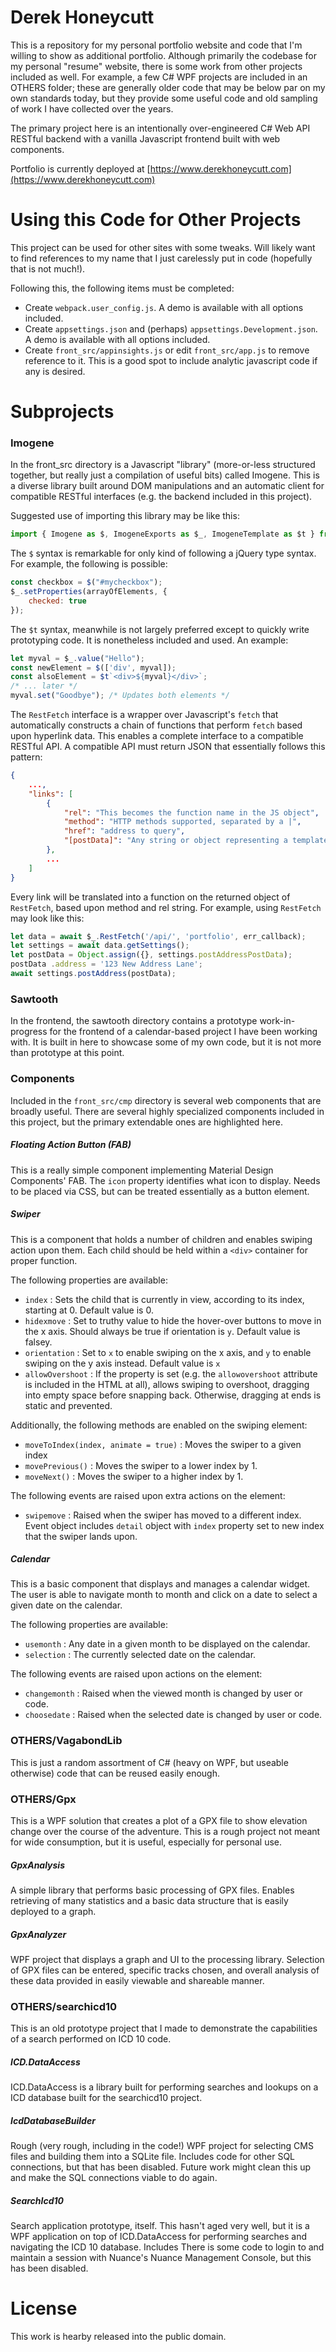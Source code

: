 ﻿# Derek Honeycutt

This is a repository for my personal portfolio website and code that I'm willing to show as additional portfolio. Although primarily the codebase for my personal "resume" website, there is some work from other projects included as well. For example, a few C# WPF projects are included in an OTHERS folder; these are generally older code that may be below par on my own standards today, but they provide some useful code and old sampling of work I have collected over the years.

The primary project here is an intentionally over-engineered C# Web API RESTful backend with a vanilla Javascript frontend built with web components. 

Portfolio is currently deployed at [https://www.derekhoneycutt.com](https://www.derekhoneycutt.com)

# Using this Code for Other Projects

This project can be used for other sites with some tweaks. Will likely want to find references to my name that I just carelessly put in code (hopefully that is not much!).

Following this, the following items must be completed:

- Create `webpack.user_config.js`. A demo is available with all options included.
- Create `appsettings.json` and (perhaps) `appsettings.Development.json`. A demo is available with all options included.
- Create `front_src/appinsights.js` or edit `front_src/app.js` to remove reference to it. This is a good spot to include analytic javascript code if any is desired.

# Subprojects

### Imogene

In the front_src directory is a Javascript "library" (more-or-less structured together, but really just a compilation of useful bits) called Imogene. This is a diverse library built around DOM manipulations and an automatic client for compatible RESTful interfaces (e.g. the backend included in this project).

Suggested use of importing this library may be like this:
```javascript
import { Imogene as $, ImogeneExports as $_, ImogeneTemplate as $t } from 'Imogene';
```

The `$` syntax is remarkable for only kind of following a jQuery type syntax. For example, the following is possible:
```javascript
const checkbox = $("#mycheckbox");
$_.setProperties(arrayOfElements, {
	checked: true
});
```
The `$t` syntax, meanwhile is not largely preferred except to quickly write prototyping code. It is nonetheless included and used. An example:
```javascript
let myval = $_.value("Hello");
const newElement = $(['div', myval]);
const alsoElement = $t`<div>${myval}</div>`;
/* ... later */
myval.set("Goodbye"); /* Updates both elements */
```

The `RestFetch` interface is a wrapper over Javascript's `fetch` that automatically constructs a chain of functions that perform `fetch` based upon hyperlink data. This enables a complete interface to a compatible RESTful API. A compatible API must return JSON that essentially follows this pattern:
```json
{
	...,
	"links": [
		{
			"rel": "This becomes the function name in the JS object",
			"method": "HTTP methods supported, separated by a |",
			"href": "address to query",
			"[postData]": "Any string or object representing a template to send back in POST requests"
		},
		...
	]
}
```
Every link will be translated into a function on the returned object of `RestFetch`, based upon method and rel string. For example, using `RestFetch` may look like this:
```javascript
let data = await $_.RestFetch('/api/', 'portfolio', err_callback);
let settings = await data.getSettings(); 
let postData = Object.assign({}, settings.postAddressPostData);
postData .address = '123 New Address Lane';
await settings.postAddress(postData);
```

### Sawtooth

In the frontend, the sawtooth directory contains a prototype work-in-progress for the frontend of a calendar-based project I have been working with. It is built in here to showcase some of my own code, but it is not more than prototype at this point.

### Components

Included in the `front_src/cmp` directory is several web components that are broadly useful. There are several highly specialized components included in this project, but the primary extendable ones are highlighted here.

##### Floating Action Button (FAB)

This is a really simple component implementing Material Design Components' FAB. The `icon` property identifies what icon to display. Needs to be placed via CSS, but can be treated essentially as a button element.

##### Swiper

This is a component that holds a number of children and enables swiping action upon them. Each child should be held within a `<div>` container for proper function.

The following properties are available:

 - `index` : Sets the child that is currently in view, according to its index, starting at 0. Default value is 0.
 - `hidexmove` : Set to truthy value to hide the hover-over buttons to move in the x axis. Should always be true if orientation is `y`. Default value is falsey.
 - `orientation` : Set to `x` to enable swiping on the x axis, and `y` to enable swiping on the y axis instead. Default value is `x`
 - `allowOvershoot` : If the property is set (e.g. the `allowovershoot` attribute is included in the HTML at all), allows swiping to overshoot, dragging into empty space before snapping back. Otherwise, dragging at ends is static and prevented.

Additionally, the following methods are enabled on the swiping element:

 - `moveToIndex(index, animate = true)` : Moves the swiper to a given index
 - `movePrevious()` : Moves the swiper to a lower index by 1.
 - `moveNext()` : Moves the swiper to a higher index by 1.

The following events are raised upon extra actions on the element:

 - `swipemove` : Raised when the swiper has moved to a different index. Event object includes `detail` object with `index` property set to new index that the swiper lands upon.

##### Calendar

This is a basic component that displays and manages a calendar widget. The user is able to navigate month to month and click on a date to select a given date on the calendar.

The following properties are available:

 - `usemonth` : Any date in a given month to be displayed on the calendar.
 - `selection` : The currently selected date on the calendar.

The following events are raised upon actions on the element:

 - `changemonth` : Raised when the viewed month is changed by user or code.
 - `choosedate` : Raised when the selected date is changed by user or code.


### OTHERS/VagabondLib

This is just a random assortment of C# (heavy on WPF, but useable otherwise) code that can be reused easily enough.

### OTHERS/Gpx

This is a WPF solution that creates a plot of a GPX file to show elevation change over the course of the adventure. This is a rough project not meant for wide consumption, but it is useful, especially for personal use.

##### GpxAnalysis
A simple library that performs basic processing of GPX files. Enables retrieving of many statistics and a basic data structure that is easily deployed to a graph.

##### GpxAnalyzer
WPF project that displays a graph and UI to the processing library. Selection of GPX files can be entered, specific tracks chosen, and overall analysis of these data provided in easily viewable and shareable manner.

### OTHERS/searchicd10

This is an old prototype project that I made to demonstrate the capabilities of a search performed on ICD 10 code.

##### ICD.DataAccess
ICD.DataAccess is a library built for performing searches and lookups on a ICD database built for the searchicd10 project.

##### IcdDatabaseBuilder
Rough (very rough, including in the code!) WPF project for selecting CMS files and building them into a SQLite file. Includes code for other SQL connections, but that has been disabled. Future work might clean this up and make the SQL connections viable to do again.

##### SearchIcd10
Search application prototype, itself. This hasn't aged very well, but it is a WPF application on top of ICD.DataAccess for performing searches and navigating the ICD 10 database. Includes There is some code to login to and maintain a session with Nuance's Nuance Management Console, but this has been disabled. 

# License

This work is hearby released into the public domain.

